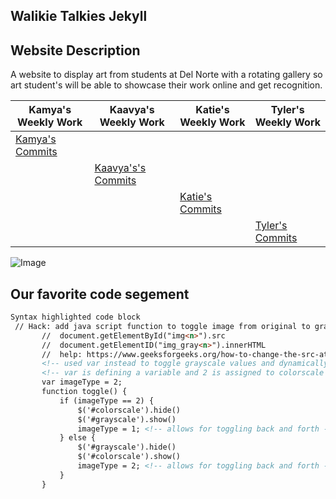 ## Walikie Talkies Jekyll

## Website Description
A website to display art from students at Del Norte with a rotating gallery so art student's will be able to showcase their work online and get recognition.


| Kamya's Weekly Work | Kaavya's Weekly Work| Katie's Weekly Work | Tyler's Weekly Work |
| --------------- | --------------- | --------------- |--------------- |
| [Kamya's Commits](https://github.com/Tyler929/WalkieTalkies/tree/commitskamya ) | |
|  |[Kaavya's's Commits](https://github.com/Tyler929/WalkieTalkies/commits?author=rkaavya) | |
| | |  [Katie's Commits](https://github.com/Tyler929/WalkieTalkies/commits?author=katiehickman) |
| |  | | [Tyler's Commits]( https://github.com/Tyler929/WalkieTalkies/commits?author=Tyler929)| https://github.com/Tyler929/WalkieTalkies/commits?author=Tyler929|

![Image](https://www.architectureartdesigns.com/wp-content/uploads/2013/12/20-Absolutely-Stunning-Art-Pieces-for-Your-Home-3.jpg)

 ## Our favorite code segement 
 
 ```markdown
Syntax highlighted code block
  // Hack: add java script function to toggle image from original to gray and back (toggle)
        //  document.getElementById("img<n>").src
        //  document.getElementID("img_gray<n>").innerHTML
        //  help: https://www.geeksforgeeks.org/how-to-change-the-src-attribute-of-an-img-element-in-javascript-jquery/
        <!-- used var instead to toggle grayscale values and dynamically change rgb values -->
        <!-- var is defining a variable and 2 is assigned to colorscale and 1 is assigned to grayscale-->
        var imageType = 2;
        function toggle() {
            if (imageType == 2) {
                $('#colorscale').hide()
                $('#grayscale').show()
                imageType = 1; <!-- allows for toggling back and forth -->
            } else {
                $('#grayscale').hide()
                $('#colorscale').show()
                imageType = 2; <!-- allows for toggling back and forth -->
            }
        }

```



